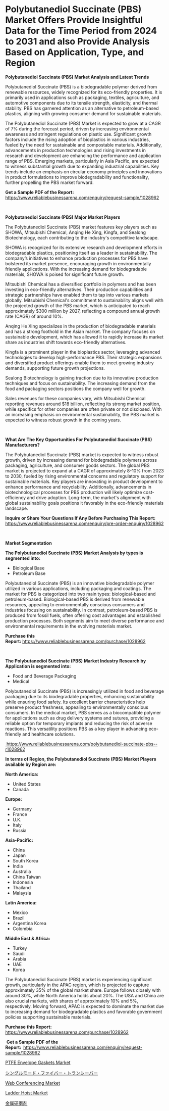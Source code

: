 <p><h1>Polybutanediol Succinate (PBS) Market Offers Provide Insightful Data for the Time Period from 2024 to 2031 and also Provide Analysis Based on Application, Type, and Region</h1></p><p><strong>Polybutanediol Succinate (PBS) Market Analysis and Latest Trends</strong></p>
<p><p>Polybutanediol Succinate (PBS) is a biodegradable polymer derived from renewable resources, widely recognized for its eco-friendly properties. It is primarily used in applications such as packaging, textiles, agriculture, and automotive components due to its tensile strength, elasticity, and thermal stability. PBS has garnered attention as an alternative to petroleum-based plastics, aligning with growing consumer demand for sustainable materials.</p><p>The Polybutanediol Succinate (PBS) Market is expected to grow at a CAGR of 7% during the forecast period, driven by increasing environmental awareness and stringent regulations on plastic use. Significant growth factors include the rising adoption of bioplastics in various industries, fueled by the need for sustainable and compostable materials. Additionally, advancements in production technologies and rising investments in research and development are enhancing the performance and application range of PBS. Emerging markets, particularly in Asia Pacific, are expected to witness substantial growth due to expanding industrial capabilities. Key trends include an emphasis on circular economy principles and innovations in product formulations to improve biodegradability and functionality, further propelling the PBS market forward.</p></p>
<p><strong>Get a Sample PDF of the Report:&nbsp;</strong> <a href="https://www.reliablebusinessarena.com/enquiry/request-sample/1028962">https://www.reliablebusinessarena.com/enquiry/request-sample/1028962</a></p>
<p>&nbsp;</p>
<p><strong>Polybutanediol Succinate (PBS) Major Market Players</strong></p>
<p><p>The Polybutanediol Succinate (PBS) market features key players such as SHOWA, Mitsubishi Chemical, Anqing He Xing, Kingfa, and Sealong Biotechnology, each contributing to the industry's competitive landscape.</p><p>SHOWA is recognized for its extensive research and development efforts in biodegradable plastics, positioning itself as a leader in sustainability. The company’s initiatives to enhance production processes for PBS have bolstered its market presence, encouraging growth in environmentally friendly applications. With the increasing demand for biodegradable materials, SHOWA is poised for significant future growth.</p><p>Mitsubishi Chemical has a diversified portfolio in polymers and has been investing in eco-friendly alternatives. Their production capabilities and strategic partnerships have enabled them to tap into various markets globally. Mitsubishi Chemical's commitment to sustainability aligns well with the projected growth of the PBS market, which is anticipated to reach approximately $300 million by 2027, reflecting a compound annual growth rate (CAGR) of around 10%.</p><p>Anqing He Xing specializes in the production of biodegradable materials and has a strong foothold in the Asian market. The company focuses on sustainable development, which has allowed it to rapidly increase its market share as industries shift towards eco-friendly alternatives.</p><p>Kingfa is a prominent player in the bioplastics sector, leveraging advanced technologies to develop high-performance PBS. Their strategic expansions and diversified product offerings enable them to meet growing industry demands, supporting future growth projections.</p><p>Sealong Biotechnology is gaining traction due to its innovative production techniques and focus on sustainability. The increasing demand from the food and packaging sectors positions the company well for growth.</p><p>Sales revenues for these companies vary, with Mitsubishi Chemical reporting revenues around $18 billion, reflecting its strong market position, while specifics for other companies are often private or not disclosed. With an increasing emphasis on environmental sustainability, the PBS market is expected to witness robust growth in the coming years.</p></p>
<p>&nbsp;</p>
<p><strong>What Are The Key Opportunities For Polybutanediol Succinate (PBS) Manufacturers?</strong></p>
<p><p>The Polybutanediol Succinate (PBS) market is expected to witness robust growth, driven by increasing demand for biodegradable polymers across packaging, agriculture, and consumer goods sectors. The global PBS market is projected to expand at a CAGR of approximately 8-10% from 2023 to 2030, fueled by rising environmental concerns and regulatory support for sustainable materials. Key players are innovating in product development to enhance performance and recyclability. Additionally, advancements in biotechnological processes for PBS production will likely optimize cost-efficiency and drive adoption. Long-term, the market's alignment with global sustainability goals positions it favorably in the eco-friendly materials landscape.</p></p>
<p><strong>Inquire or Share Your Questions If Any Before Purchasing This Report:</strong> <a href="https://www.reliablebusinessarena.com/enquiry/pre-order-enquiry/1028962">https://www.reliablebusinessarena.com/enquiry/pre-order-enquiry/1028962</a></p>
<p>&nbsp;</p>
<p><strong>Market Segmentation</strong></p>
<p><strong>The Polybutanediol Succinate (PBS) Market Analysis by types is segmented into:</strong></p>
<p><ul><li>Biological Base</li><li>Petroleum Base</li></ul></p>
<p><p>Polybutanediol Succinate (PBS) is an innovative biodegradable polymer utilized in various applications, including packaging and coatings. The market for PBS is categorized into two main types: biological-based and petroleum-based. Biological-based PBS is derived from renewable resources, appealing to environmentally conscious consumers and industries focusing on sustainability. In contrast, petroleum-based PBS is produced from fossil fuels, often offering cost advantages and established production processes. Both segments aim to meet diverse performance and environmental requirements in the evolving materials market.</p></p>
<p><strong>Purchase this Report:&nbsp;</strong><a href="https://www.reliablebusinessarena.com/purchase/1028962">https://www.reliablebusinessarena.com/purchase/1028962</a></p>
<p>&nbsp;</p>
<p><strong>The Polybutanediol Succinate (PBS) Market Industry Research by Application is segmented into:</strong></p>
<p><ul><li>Food and Beverage Packaging</li><li>Medical</li></ul></p>
<p><p>Polybutanediol Succinate (PBS) is increasingly utilized in food and beverage packaging due to its biodegradable properties, enhancing sustainability while ensuring food safety. Its excellent barrier characteristics help preserve product freshness, appealing to environmentally conscious consumers. In the medical market, PBS serves as a biocompatible polymer for applications such as drug delivery systems and sutures, providing a reliable option for temporary implants and reducing the risk of adverse reactions. This versatility positions PBS as a key player in advancing eco-friendly and healthcare solutions.</p></p>
<p><a href="https://www.reliablebusinessarena.com/polybutanediol-succinate-pbs--r1028962">&nbsp;https://www.reliablebusinessarena.com/polybutanediol-succinate-pbs--r1028962</a></p>
<p><strong>In terms of Region, the Polybutanediol Succinate (PBS) Market Players available by Region are:</strong></p>
<p>
    <p> <strong> North America: </strong>
        <ul>
            <li>United States</li>
            <li>Canada</li>
        </ul>
        </p> 
    <p> <strong> Europe: </strong>
        <ul>
            <li>Germany</li>
            <li>France</li>
            <li>U.K.</li>
            <li>Italy</li>
            <li>Russia</li>
        </ul>
        </p> 
    <p> <strong> Asia-Pacific: </strong>
        <ul>
            <li>China</li>
            <li>Japan</li>
            <li>South Korea</li>
            <li>India</li>
            <li>Australia</li>
            <li>China Taiwan</li>
            <li>Indonesia</li>
            <li>Thailand</li>
            <li>Malaysia</li>
        </ul>
        </p> 
    <p> <strong> Latin America: </strong>
        <ul>
            <li>Mexico</li>
            <li>Brazil</li>
            <li>Argentina Korea</li>
            <li>Colombia</li>
        </ul>
        </p> 
    <p> <strong> Middle East & Africa: </strong>
        <ul>
            <li>Turkey</li>
            <li>Saudi</li>
            <li>Arabia</li>
            <li>UAE</li>
            <li>Korea</li>
        </ul>
    </p>
    </p>
<p><p>The Polybutanediol Succinate (PBS) market is experiencing significant growth, particularly in the APAC region, which is projected to capture approximately 35% of the global market share. Europe follows closely with around 30%, while North America holds about 20%. The USA and China are also crucial markets, with shares of approximately 10% and 5%, respectively. Moving forward, APAC is expected to dominate the market due to increasing demand for biodegradable plastics and favorable government policies supporting sustainable materials.</p></p>
<p><strong>Purchase this Report: </strong><a href="https://www.reliablebusinessarena.com/purchase/1028962">https://www.reliablebusinessarena.com/purchase/1028962</a></p>
<p>&nbsp;<strong>Get a Sample PDF of the Report:&nbsp;&nbsp;</strong><a href="https://www.reliablebusinessarena.com/enquiry/request-sample/1028962">https://www.reliablebusinessarena.com/enquiry/request-sample/1028962</a></p>
<p><strong></strong></p>
<p><p><a href="https://issuu.com/reportprime-2/docs/ptfe-envelope-gaskets-market-size-2_d5cd7566ba9379">PTFE Envelope Gaskets Market</a></p><p><a href="https://williamkable67.medium.com/%E3%82%B7%E3%83%B3%E3%82%B0%E3%83%AB%E3%83%A2%E3%83%BC%E3%83%89%E3%83%95%E3%82%A1%E3%82%A4%E3%83%90%E3%83%BC%E3%83%88%E3%83%A9%E3%83%B3%E3%82%B7%E3%83%BC%E3%83%90%E3%83%BC%E5%B8%82%E5%A0%B4%E3%81%AE%E3%83%9E%E3%83%83%E3%83%94%E3%83%B3%E3%82%B0-%E3%83%88%E3%83%AC%E3%83%B3%E3%83%89-%E8%AA%B2%E9%A1%8C-%E3%81%9D%E3%81%97%E3%81%A6%E3%83%96%E3%83%AC%E3%83%BC%E3%82%AF%E3%82%B9%E3%83%AB%E3%83%BC-2024%E5%B9%B4-2031%E5%B9%B4-f31ea85ba6de">シングルモード・ファイバー・トランシーバー</a></p><p><a href="https://www.linkedin.com/pulse/web-conferencing-market-outlook-complete-industry-analysis-2024-rguzf?trackingId=2Evwh%2FqOTgeRU%2BQPnux3ng%3D%3D">Web Conferencing Market</a></p><p><a href="https://medium.com/@carolineparks369/this-report-on-ladder-hoist-market-is-a-comprehensive-analysis-of-market-shares-strategies-7bc38360fc31">Ladder Hoist Market</a></p><p><a href="https://williamkable67.medium.com/%E3%82%B0%E3%83%AD%E3%83%BC%E3%83%90%E3%83%AB%E9%87%91%E5%B1%9E%E7%A0%94%E7%A3%A8%E5%89%A4%E5%B8%82%E5%A0%B4%E5%88%86%E6%9E%90-%E4%B8%BB%E8%A6%81%E5%B8%82%E5%A0%B4%E5%8B%95%E5%90%91%E3%81%A8%E4%BB%8A%E5%BE%8C%E3%81%AE%E4%BA%88%E6%B8%AC-2024%E5%B9%B4-2031%E5%B9%B4-5a55d940435f">金属研磨剤</a></p></p>